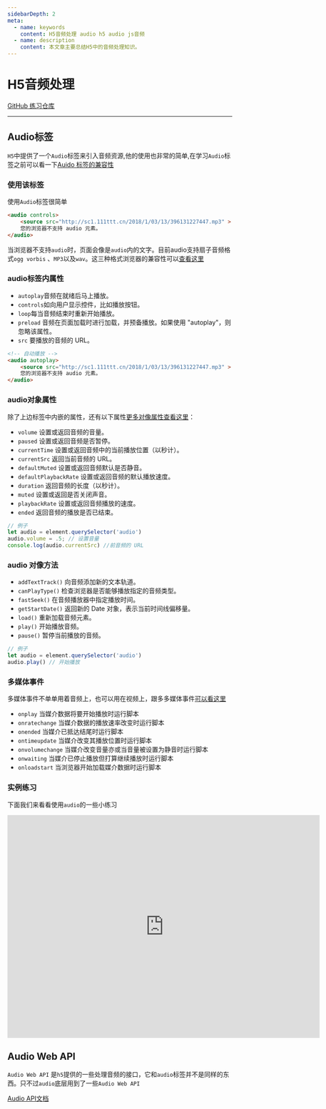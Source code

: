 ```yaml
---
sidebarDepth: 2
meta:
  - name: keywords
    content: H5音频处理 audio h5 audio js音频
  - name: description
    content: 本文章主要总结H5中的音频处理知识。
---
```



# H5音频处理

[GitHub 练习仓库](https://github.com/webxiaoma/JavaScript-demos/tree/master/HTML5/audio)

---


## Audio标签

`H5`中提供了一个`Audio`标签来引入音频资源,他的使用也非常的简单,在学习`Audio`标签之前可以看一下[Auido 标签的兼容性](https://caniuse.com/#search=audio)

### 使用该标签

使用`Audio`标签很简单

```html
<audio controls>
    <source src="http://sc1.111ttt.cn/2018/1/03/13/396131227447.mp3" >
    您的浏览器不支持 audio 元素。
</audio>
```
当浏览器不支持`audio`时，页面会像是`audio`内的文字。目前audio支持扇子音频格式`ogg vorbis` 、`MP3`以及`wav`。这三种格式浏览器的兼容性可以[查看这里](http://www.w3school.com.cn/html5/html_5_audio.asp)


### audio标签内属性

- `autoplay`音频在就绪后马上播放。
- `controls`如向用户显示控件，比如播放按钮。
- `loop`每当音频结束时重新开始播放。
- `preload`	音频在页面加载时进行加载，并预备播放。如果使用 "autoplay"，则忽略该属性。
- `src`	要播放的音频的 URL。

```html
<!-- 自动播放 -->
<audio autoplay>
    <source src="http://sc1.111ttt.cn/2018/1/03/13/396131227447.mp3" >
    您的浏览器不支持 audio 元素。
</audio>
```

### audio对象属性

除了上边标签中内嵌的属性，还有以下属性[更多对像属性查看这里](http://www.w3school.com.cn/jsref/dom_obj_audio.asp)：

- `volume` 设置或返回音频的音量。
- `paused` 设置或返回音频是否暂停。
- `currentTime` 设置或返回音频中的当前播放位置（以秒计）。
- `currentSrc` 返回当前音频的 URL。
- `defaultMuted` 设置或返回音频默认是否静音。
- `defaultPlaybackRate` 设置或返回音频的默认播放速度。
- `duration` 返回音频的长度（以秒计）。
- `muted` 	设置或返回是否关闭声音。
- `playbackRate` 设置或返回音频播放的速度。
- `ended` 返回音频的播放是否已结束。

```js
// 例子
let audio = element.querySelector('audio')
audio.volume = .5; // 设置音量
console.log(audio.currentSrc) //前音频的 URL
```

### audio 对像方法

- `addTextTrack()`	向音频添加新的文本轨道。
- `canPlayType()`	检查浏览器是否能够播放指定的音频类型。
- `fastSeek()`	在音频播放器中指定播放时间。
- `getStartDate()`	返回新的 Date 对象，表示当前时间线偏移量。
- `load()`	重新加载音频元素。
- `play()`	开始播放音频。
- `pause()`	暂停当前播放的音频。

```js
// 例子
let audio = element.querySelector('audio')
audio.play() // 开始播放
```

### 多媒体事件

多媒体事件不单单用着音频上，也可以用在视频上，跟多多媒体事件[可以看这里](http://www.w3school.com.cn/html5/html5_ref_eventattributes.asp)

- `onplay` 当媒介数据将要开始播放时运行脚本
- `onratechange` 当媒介数据的播放速率改变时运行脚本
- `onended` 当媒介已抵达结尾时运行脚本
- `ontimeupdate` 当媒介改变其播放位置时运行脚本
- `onvolumechange` 当媒介改变音量亦或当音量被设置为静音时运行脚本
- `onwaiting` 当媒介已停止播放但打算继续播放时运行脚本
- `onloadstart` 当浏览器开始加载媒介数据时运行脚本


### 实例练习

下面我们来看看使用`audio`的一些小练习

<iframe width="700" height="500" border="none" style="border:0;" src="https://webxiaoma.github.io/JavaScript-demos/HTML5/audio/audio.html">
</iframe>
        


## Audio Web API

`Audio Web API` 是`h5`提供的一些处理音频的接口，它和`audio`标签并不是同样的东西。只不过`audio`底层用到了一些`Audio Web API`

[Audio API文档](https://developer.mozilla.org/zh-CN/docs/Web/API/AudioContext)